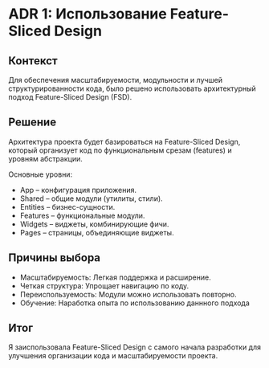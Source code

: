 # ADR 1: Использование Feature-Sliced Design

## Контекст

Для обеспечения масштабируемости, модульности и лучшей структурированности кода,
было решено использовать архитектурный подход Feature-Sliced Design (FSD).

## Решение

Архитектура проекта будет базироваться на Feature-Sliced Design,
который организует код по функциональным срезам (features) и уровням абстракции.

Основные уровни:

- App – конфигурация приложения.
- Shared – общие модули (утилиты, стили).
- Entities – бизнес-сущности.
- Features – функциональные модули.
- Widgets – виджеты, комбинирующие фичи.
- Pages – страницы, объединяющие виджеты.

## Причины выбора

- Масштабируемость: Легкая поддержка и расширение.
- Четкая структура: Упрощает навигацию по коду.
- Переиспользуемость: Модули можно использовать повторно.
- Обучение: Наработка опыта по использованию даннного подхода

## Итог

Я заиспользовала Feature-Sliced Design с самого начала разработки для улучшения организации кода и масштабируемости
проекта.